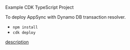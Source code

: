 Example CDK TypeScript Project

To deploy AppSync with Dynamo DB transaction resolver.

* `npm install`
* `cdk deploy`

[description](https://figmentresearch.com/aws/cdkappsync-dynamo-transaction)